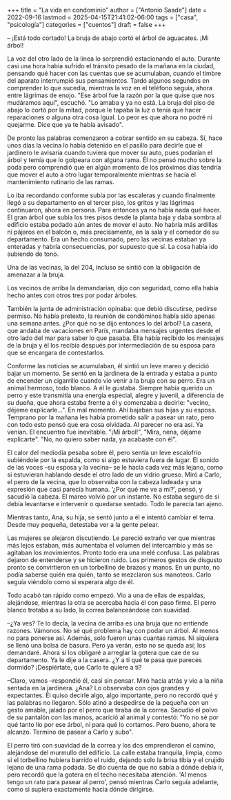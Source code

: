 +++
title = "La vida en condominio"
author = ["Antonio Saade"]
date = 2022-09-16
lastmod = 2025-04-15T21:41:02-06:00
tags = ["casa", "psicología"]
categories = ["cuentos"]
draft = false
+++

– ¡Está todo cortado! La bruja de abajo cortó el árbol de aguacates. ¡Mi árbol!

La voz del otro lado de la línea lo sorprendió estacionando el auto. Durante casi una hora había sufrido el tránsito pesado de la mañana en la ciudad, pensando qué hacer con las cuentas que se acumulaban, cuando el timbre del aparato interrumpió sus pensamientos. Tardó algunos segundos en comprender lo que sucedía, mientras la voz en el teléfono seguía, ahora entre lágrimas de enojo. "Ese árbol fue la razón por la que quise que nos mudáramos aquí", escuchó. "Lo amaba y ya no está. La bruja del piso de abajo lo cortó por la mitad, porque le tapaba la luz o tenía que hacer reparaciones o alguna otra cosa igual. Lo peor es que ahora no podré ni quejarme. Dice que ya te había avisado".

De pronto las palabras comenzaron a cobrar sentido en su cabeza. Sí, hace unos días la vecina lo había detenido en el pasillo para decirle que el jardinero le avisaría cuando tuviera que mover su auto, pues podarían el árbol y temía que lo golpeara con alguna rama. Él no pensó mucho sobre la poda pero comprendió que en algún momento de los próximos días tendría que mover el auto a otro lugar temporalmente mientras se hacía el mantenimiento rutinario de las ramas.

Lo iba recordando conforme subía por las escaleras y cuando finalmente llegó a su departamento en el tercer piso, los gritos y las lágrimas continuaron, ahora en persona. Para entonces ya no había nada qué hacer. El gran árbol que subía los tres pisos desde la planta baja y daba sombra al edificio estaba podado aún antes de mover el auto. No habría más ardillas ni pájaros en el balcón o, más precisamente, en la sala y el comedor de su departamento. Era un hecho consumado, pero las vecinas estaban ya enteradas y habría consecuencias, por supuesto que sí. La cosa había ido subiendo de tono.

Una de las vecinas, la del 204, incluso se sintió con la obligación de amenazar a la bruja.

Los vecinos de arriba la demandarían, dijo con seguridad, como ella había hecho antes con otros tres por podar árboles.

También la junta de administración opinaba: que debió discutirse, pedirse permiso. No había pretexto, la reunión de condóminos había sido apenas una semana antes. ¿Por qué no se dijo entonces lo del árbol? La casera, que andaba de vacaciones en París, mandaba mensajes urgentes desde el otro lado del mar para saber lo que pasaba. Ella había recibido los mensajes de la bruja y él los recibía después por intermediación de su esposa para que se encargara de contestarlos.

Conforme las noticias se acumulaban, él sintió un leve mareo y decidió bajar un momento. Se sentó en la jardinera de la entrada y estaba a punto de encender un cigarrillo cuando vio venir a la bruja con su perro. Era un animal hermoso, todo blanco. A él le gustaba. Siempre había querido un perro y este transmitía una energía especial, alegre y juvenil, a diferencia de su dueña, que ahora estaba frente a él y comenzaba a decirle: "vecino, déjeme explicarle...". En mal momento. Ahí bajaban sus hijas y su esposa. Temprano por la mañana les había prometido salir a pasear un rato, pero con todo esto pensó que era cosa olvidada. Al parecer no era así. Ya venían. El encuentro fue inevitable. "¡Mi árbol!", "Mira, nena, déjame explicarte". "No, no quiero saber nada, ya acabaste con él".

El calor del mediodía pesaba sobre él, pero sentía un leve escalofrío subiéndole por la espalda, como si algo estuviera fuera de lugar. El sonido de las voces –su esposa y la vecina– se le hacía cada vez más lejano, como si estuvieran hablando desde el otro lado de un vidrio grueso. Miró a Carlo, el perro de la vecina, que lo observaba con la cabeza ladeada y una expresión que casi parecía humana. ‘¿Por qué me ve a mí?’, pensó, y sacudió la cabeza. El mareo volvió por un instante. No estaba seguro de si debía levantarse e intervenir o quedarse sentado. Todo le parecía tan ajeno.

Mientras tanto, Ana, su hija, se sentó junto a él e intentó cambiar el tema. Desde muy pequeña, detestaba ver a la gente pelear.

Las mujeres se alejaron discutiendo. Le pareció extraño ver que mientras más lejos estaban, más aumentaba el volumen del intercambio y más se agitaban los movimientos. Pronto todo era una melé confusa. Las palabras dejaron de entenderse y se hicieron ruido. Los primeros gestos de disgusto pronto se convirtieron en un torbellino de brazos y manos. En un punto, no podía saberse quién era quién, tanto se mezclaron sus manoteos. Carlo seguía viéndolo como si esperara algo de él.

Todo acabó tan rápido como empezó. Vio a una de ellas de espaldas, alejándose, mientras la otra se acercaba hacia él con paso firme. El perro blanco trotaba a su lado, la correa balanceándose con suavidad.

–¿Ya ves? Te lo decía, la vecina de arriba es una bruja que no entiende razones. Vámonos. No sé qué problema hay con podar un árbol. Al menos no para ponerse así. Además, solo fueron unas cuantas ramas. Ni siquiera se llenó una bolsa de basura. Pero ya verán, esto no se queda así; los demandaré. Ahora sí los obligaré a arreglar la gotera que cae de su departamento. Ya le dije a la casera. ¿Y a ti qué te pasa que pareces dormido? ¡Despiértate, que Carlo te quiere a ti?

–Claro, vamos –respondió él, casi sin pensar. Miró hacia atrás y vio a la niña sentada en la jardinera. ¿Ana? Lo observaba con ojos grandes y expectantes. Él quiso decirle algo, algo importante, pero no recordó qué y las palabras no llegaron. Sólo atinó a despedirse de la pequeña con un gesto amable, jalado por el perro que tiraba de la correa. Sacudió el polvo de su pantalón con las manos, acarició al animal y contestó: "Yo no sé por qué tanto lío por ese árbol, ni para qué lo cortamos. Pero bueno, ahora te alcanzo. Termino de pasear a Carlo y subo".

El perro tiró con suavidad de la correa y los dos emprendieron el camino, alejándose del murmullo del edificio. La calle estaba tranquila, limpia, como si el torbellino hubiera barrido el ruido, dejando solo la brisa tibia y el crujido lejano de una rama podada. Se dio cuenta de que no sabía a dónde debía ir, pero recordó que la gotera en el techo necesitaba atención. 'Al menos tengo un rato para pasear al perro', pensó mientras Carlo seguía adelante, como si supiera exactamente hacia dónde dirigirse.
